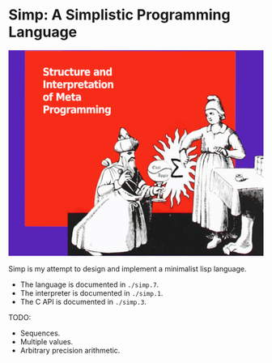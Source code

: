 # Simp: A Simplistic Programming Language

<p align="center">
  <img src="./simp.png", title="A wizard kneeling in front of a down pointing witch"/>
</p>

Simp is my attempt to design and implement a minimalist lisp language.
* The language is documented in `./simp.7`.
* The interpreter is documented in `./simp.1`.
* The C API is documented in `./simp.3`.

TODO:
* Sequences.
* Multiple values.
* Arbitrary precision arithmetic.
